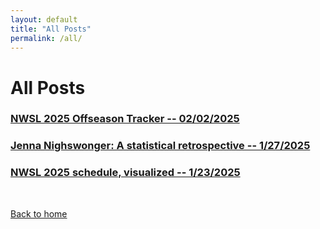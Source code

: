 ```yaml
---
layout: default
title: "All Posts"
permalink: /all/
---
```


# All Posts

### [NWSL 2025 Offseason Tracker -- 02/02/2025](offseason.html)

### [Jenna Nighswonger: A statistical retrospective -- 1/27/2025](nighswonger.html)

### [NWSL 2025 schedule, visualized -- 1/23/2025](schedule.html)

&nbsp;
&nbsp;
&nbsp;

[Back to home](https://ajsportstat.github.io/nwsl-2025)
